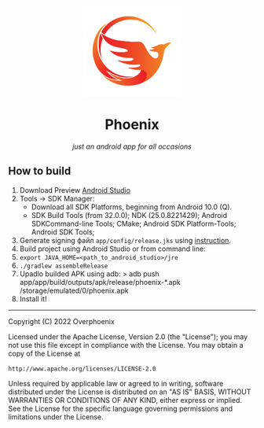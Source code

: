 <div align="center">
  <a href="https://github.com/overphoenix/phoenix-android"><img src="https://github.com/overphoenix/phoenix-android/raw/main/media/phoenix-borders.png" width="200px"></a>
  <h1>Phoenix</h1>
  <p><i>just an android app for all occasions</i></p>
</div>

## How to build

1. Download Preview [Android Studio](https://developer.android.com/studio/preview)
2. Tools -> SDK Manager:
   - Download all SDK Platforms, beginning from Android 10.0 (Q).
   - SDK Build Tools (from 32.0.0); NDK (25.0.8221429); Android SDKCommand-line Tools; CMake; Android SDK Platform-Tools; Android SDK Tools;
3. Generate signing файл `app/config/release.jks` using [instruction](https://developer.android.com/studio/publish/app-signing).
4. Build project using Android Studio or from command line:
  1. `export JAVA_HOME=<path_to_android_studio>/jre`
  2. `./gradlew assembleRelease`
  3. Upadlo builded APK using adb:
    > adb push app/app/build/outputs/apk/release/phoenix-*.apk /storage/emulated/0/phoenix.apk
  4. Install it!

---

Copyright (C) 2022 Overphoenix

Licensed under the Apache License, Version 2.0 (the "License");
you may not use this file except in compliance with the License.
You may obtain a copy of the License at

    http://www.apache.org/licenses/LICENSE-2.0

Unless required by applicable law or agreed to in writing, software
distributed under the License is distributed on an "AS IS" BASIS,
WITHOUT WARRANTIES OR CONDITIONS OF ANY KIND, either express or implied.
See the License for the specific language governing permissions and
limitations under the License.